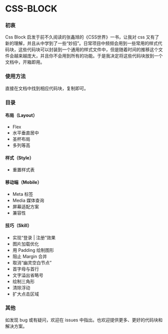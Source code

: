 # CSS-BLOCK

### 初衷

Css Block 启发于前不久阅读的张鑫旭的《CSS世界》一书，让我对 css 又有了新的理解，并且从中学到了一些“妙招”。日常项目中频频会用到一些常用的样式代码块，这些代码块可以封装到一个通用的样式文件中，但是随着时间的推移这个文件会越来越庞大，并且你不会用到所有的功能。于是我决定将这些代码块放到一个文档中，开箱即用。

### 使用方法

直接在文档中找到相应代码块，复制即可。

### 目录

#### 布局（Layout）
  * Flex
  * 水平垂直居中
  * 圣杯布局
  * 多列等高

#### 样式（Style）
  * 重置样式表

#### 移动端（Mobile）
  * Meta 标签
  * Media 媒体查询
  * 屏幕适配方案
  * 兼容性

#### 技巧（Skill）
  * 实现“登录 | 注册”效果
  * 图片加载优化
  * 用 Padding 绘制图形
  * 阻止 Margin 合并
  * 取消“幽灵空白节点”
  * 首字母与首行
  * 文字溢出省略号
  * 绘制三角形
  * 清除浮动
  * 扩大点击区域

### 其他
 如发现 bug 或有疑问，欢迎在 issues 中指出。也欢迎提供更多、更好的代码块和解决方案。

